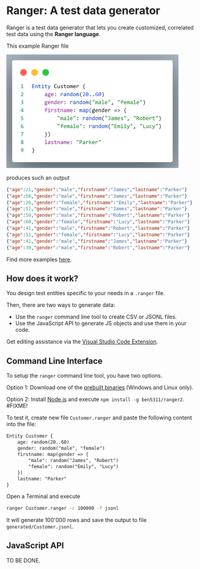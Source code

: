 # Ranger: A test data generator

Ranger is a test data generator that lets you create customized, correlated test data using the  **Ranger language**.

This example Ranger file

<!-- markdownlint-disable MD033 -->
<img src="https://raw.githubusercontent.com/ben5311/ranger2/main/images/example.png" alt="Example Ranger file" width="450"/>

produces such an output

```json
{"age":21,"gender":"male","firstname":"James","lastname":"Parker"}
{"age":58,"gender":"male","firstname":"James","lastname":"Parker"}
{"age":26,"gender":"female","firstname":"Emily","lastname":"Parker"}
{"age":51,"gender":"male","firstname":"James","lastname":"Parker"}
{"age":59,"gender":"male","firstname":"Robert","lastname":"Parker"}
{"age":60,"gender":"female","firstname":"Lucy","lastname":"Parker"}
{"age":41,"gender":"male","firstname":"Robert","lastname":"Parker"}
{"age":51,"gender":"female","firstname":"Lucy","lastname":"Parker"}
{"age":41,"gender":"male","firstname":"James","lastname":"Parker"}
{"age":39,"gender":"male","firstname":"Robert","lastname":"Parker"}
```

Find more examples [here](examples).

## How does it work?

You design test entities specific to your needs in a `.ranger` file.

Then, there are two ways to generate data:

* Use the `ranger` command line tool to create CSV or JSONL files.
* Use the JavaScript API to generate JS objects and use them in your code.

Get editing assistance via the [Visual Studio Code Extension](../ranger-vscode/README.md#visual-studio-code-extension).

## Command Line Interface

To setup the `ranger` command line tool, you have two options.

Option 1: Download one of the [prebuilt binaries](https://github.com/ben5311/ranger2/releases) (Windows and Linux  only).

Option 2: Install [Node.js](https://nodejs.org/) and execute `npm install -g ben5311/ranger2`. #FIXME!

To test it, create new file `Customer.ranger` and paste the following content into the file:

```ranger
Entity Customer {
    age: random(20..60)
    gender: random("male", "female")
    firstname: map(gender => {
        "male": random("James", "Robert")
        "female": random("Emily", "Lucy")
    })
    lastname: "Parker"
}
```

Open a Terminal and execute

```bash
ranger Customer.ranger -c 100000 -f jsonl
```

It will generate 100'000 rows and save the output to file `generated/Customer.jsonl`.


## JavaScript API

TO BE DONE.
